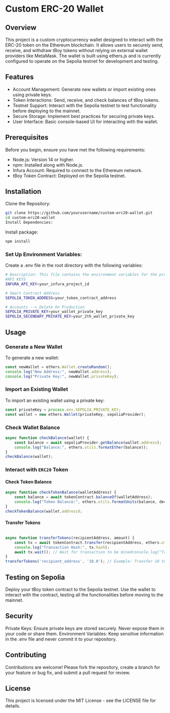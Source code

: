 # Custom ERC-20 Wallet
## Overview
This project is a custom cryptocurrency wallet designed to interact with the ERC-20 token on the Ethereum blockchain. It allows users to securely send, receive, and withdraw tBoy tokens without relying on external wallet providers like MetaMask. The wallet is built using ethers.js and is currently configured to operate on the Sepolia testnet for development and testing.

## Features
- Account Management: Generate new wallets or import existing ones using private keys.
- Token Interactions: Send, receive, and check balances of tBoy tokens.
- Testnet Support: Interact with the Sepolia testnet to test functionality before deploying to the mainnet.
- Secure Storage: Implement best practices for securing private keys.
- User Interface: Basic console-based UI for interacting with the wallet.

## Prerequisites
Before you begin, ensure you have met the following requirements:

- Node.js: Version 14 or higher.
- npm: Installed along with Node.js.
- Infura Account: Required to connect to the Ethereum network.
- tBoy Token Contract: Deployed on the Sepolia testnet.

## Installation
Clone the Repository:

```bash
git clone https://github.com/yourusername/custom-erc20-wallet.git
cd custom-erc20-wallet
Install Dependencies:
```

Install package:
```bash
npm install
```
### Set Up Environment Variables:
Create a .env file in the root directory with the following variables:

```bash
# Description: This file contains the environment variables for the project
#API KEYS
INFURA_API_KEY=your_infura_project_id

# Smart Contract Address
SEPOLIA_TOKEN_ADDRESS=your_token_contract_address

# Accounts --> Delete On Production
SEPOLIA_PRIVATE_KEY=your_wallet_private_key
SEPOLIA_SECENDARY_PRIVATE_KEY=your_2th_wallet_private_key
```

## Usage

### Generate a New Wallet
To generate a new wallet:

```javascript
const newWallet = ethers.Wallet.createRandom();
console.log("New Address:", newWallet.address);
console.log("Private Key:", newWallet.privateKey);
```
### Import an Existing Wallet
To import an existing wallet using a private key:

```javascript
const privateKey = process.env.SEPOLIA_PRIVATE_KEY;
const wallet = new ethers.Wallet(privateKey, sepoliaProvider);
```

### Check Wallet Balance
```javascript
async function checkBalance(wallet) {
    const balance = await sepoliaProvider.getBalance(wallet.address);
    console.log("Balance:", ethers.utils.formatEther(balance));
}
checkBalance(wallet);
```

### Interact with `ERC20` Token
#### Check Token Balance
```javascript
async function checkTokenBalance(walletAddress) {
    const balance = await tokenContract.balanceOf(walletAddress);
    console.log("Token Balance:", ethers.utils.formatUnits(balance, decimals));
}
checkTokenBalance(wallet.address);
```

#### Transfer Tokens
```javascript

async function transferTokens(recipientAddress, amount) {
    const tx = await tokenContract.transfer(recipientAddress, ethers.utils.parseUnits(amount, decimals));
    console.log("Transaction Hash:", tx.hash);
    await tx.wait(); // Wait for transaction to be minedconsole.log("Transfer Complete");
}
transferTokens('recipient_address', '10.0'); // Example: Transfer 10 tokens
```
## Testing on Sepolia
Deploy your tBoy token contract to the Sepolia testnet.
Use the wallet to interact with the contract, testing all the functionalities before moving to the mainnet.

## Security
Private Keys: Ensure private keys are stored securely. Never expose them in your code or share them.
Environment Variables: Keep sensitive information in the .env file and never commit it to your repository.

## Contributing
Contributions are welcome! Please fork the repository, create a branch for your feature or bug fix, and submit a pull request for review.

## License
This project is licensed under the MIT License - see the LICENSE file for details.
